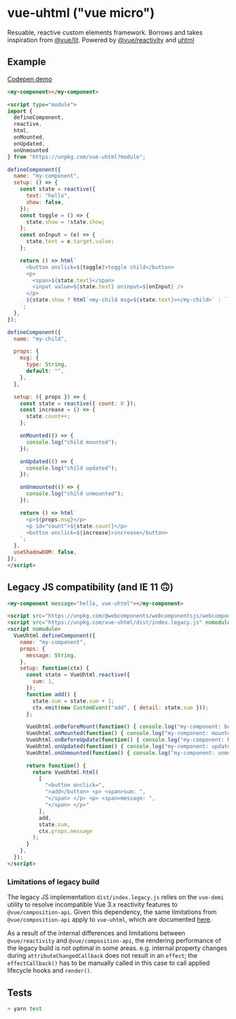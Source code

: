 # vue-uhtml ("vue micro")

Resuable, reactive custom elements framework. Borrows and takes inspiration from [@vue/lit](https://github.com/yyx990803/vue-lit). Powered by [@vue/reactivity](https://github.com/vuejs/vue-next/tree/master/packages/reactivity) and [µhtml](https://github.com/WebReflection/uhtml)

## Example

[Codepen demo](https://codepen.io/andrewbeng89/pen/jOVodwW)

```html
<my-component></my-component>

<script type="module">
import {
  defineComponent,
  reactive,
  html,
  onMounted,
  onUpdated,
  onUnmounted
} from "https://unpkg.com/vue-uhtml?module";

defineComponent({
  name: "my-component",
  setup: () => {
    const state = reactive({
      text: "hello",
      show: false,
    });
    const toggle = () => {
      state.show = !state.show;
    };
    const onInput = (e) => {
      state.text = e.target.value;
    };

    return () => html`
      <button onclick=${toggle}>toggle child</button>
      <p>
        <span>${state.text}</span>
        <input value=${state.text} oninput=${onInput} />
      </p>
      ${state.show ? html`<my-child msg=${state.text}></my-child>` : ``}
    `;
  },
});

defineComponent({
  name: "my-child",

  props: {
    msg: {
      type: String,
      default: "",
    },
  },

  setup: ({ props }) => {
    const state = reactive({ count: 0 });
    const increase = () => {
      state.count++;
    };

    onMounted(() => {
      console.log("child mounted");
    });

    onUpdated(() => {
      console.log("child updated");
    });

    onUnmounted(() => {
      console.log("child unmounted");
    });

    return () => html`
      <p>${props.msg}</p>
      <p id="count">${state.count}</p>
      <button onclick=${increase}>increase</button>
    `;
  },
  useShadowDOM: false,
});
</script>
```

## Legacy JS compatibility (and IE 11 🙃)

```html
<my-component message="hello, vue-uhtml"></my-component>

<script src="https://unpkg.com/@webcomponents/webcomponentsjs/webcomponents-bundle.js" nomodule></script>
<script src="https://unpkg.com/vue-uhtml/dist/index.legacy.js" nomodule></script>
<script nomodule>
  VueUhtml.defineComponent({
    name: "my-component",
    props: {
      message: String,
    },
    setup: function(ctx) {
      const state = VueUhtml.reactive({
        sum: 1,
      });
      function add() {
        state.sum = state.sum + 1;
        ctx.emit(new CustomEvent("add", { detail: state.sum }));
      };

      VueUhtml.onBeforeMount(function() { console.log("my-component: beforeMount") });
      VueUhtml.onMounted(function() { console.log("my-component: mounted") });
      VueUhtml.onBeforeUpdate(function() { console.log("my-component: beforeUpdate") });
      VueUhtml.onUpdated(function() { console.log("my-component: updated") });
      VueUhtml.onUnmounted(function() { console.log("my-component: unmounted") });

      return function() {
        return VueUhtml.html(
          [
            "<button onclick=",
            ">add</button> <p> <span>sum: ",
            "</span> </p> <p> <span>message: ",
            "</span> </p>"
          ],
          add,
          state.sum,
          ctx.props.message
        );
      }
    },
  });
</script>
```

### Limitations of legacy build
The legacy JS implementation `dist/index.legacy.js` relies on the `vue-demi` utility to resolve incompatible Vue 3.x reactivity features to `@vue/composition-api`. Given this dependency, the same limitations from `@vue/composition-api` apply to `vue-uhtml`, which are documented [here](https://github.com/vuejs/composition-api#limitations).

As a result of the internal differences and limitations between `@vue/reactivity` and `@vue/composition-api`, the rendering performance of the legacy build is not optimal in some areas. e.g. internal property changes during `attributeChangedCallback` does not result in an `effect`; the `effectCallback()` has to be manually called in this case to call applied lifecycle hooks and `render()`.

## Tests
```sh
> yarn test
```

